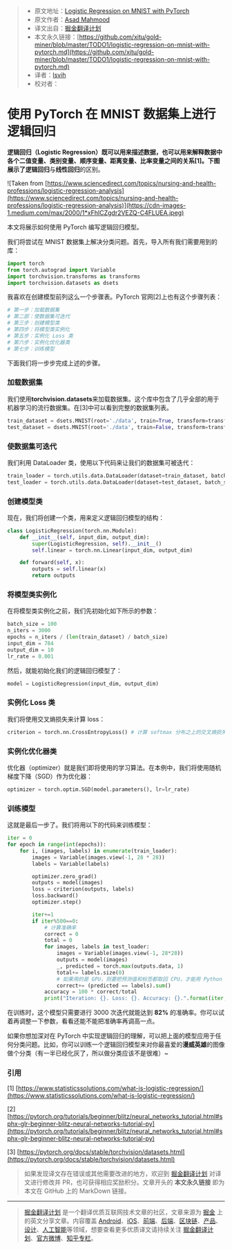 > * 原文地址：[Logistic Regression on MNIST with PyTorch](https://towardsdatascience.com/logistic-regression-on-mnist-with-pytorch-b048327f8d19)
> * 原文作者：[Asad Mahmood](https://medium.com/@asad007mahmood)
> * 译文出自：[掘金翻译计划](https://github.com/xitu/gold-miner)
> * 本文永久链接：[https://github.com/xitu/gold-miner/blob/master/TODO1/logistic-regression-on-mnist-with-pytorch.md](https://github.com/xitu/gold-miner/blob/master/TODO1/logistic-regression-on-mnist-with-pytorch.md)
> * 译者：[lsvih](https://github.com/lsvih)
> * 校对者：

# 使用 PyTorch 在 MNIST 数据集上进行逻辑回归

**逻辑回归（Logistic Regression）**既可以用来描述数据，也可以用来解释数据中各个二值变量、类别变量、顺序变量、距离变量、比率变量之间的关系[1]。下图展示了**逻辑回归**与**线性回归**的区别。

![Taken from [https://www.sciencedirect.com/topics/nursing-and-health-professions/logistic-regression-analysis](https://www.sciencedirect.com/topics/nursing-and-health-professions/logistic-regression-analysis)](https://cdn-images-1.medium.com/max/2000/1*xFhICZgdr2VEZQ-C4FLUEA.jpeg)

本文将展示如何使用 PyTorch 编写逻辑回归模型。

我们将尝试在 MNIST 数据集上解决分类问题。首先，导入所有我们需要用到的库：

```python
import torch
from torch.autograd import Variable
import torchvision.transforms as transforms
import torchvision.datasets as dsets
```

我喜欢在创建模型前列这么一个步骤表。PyTorch 官网[2]上也有这个步骤列表：

```python
# 第一步：加载数据集
# 第二部：使数据集可迭代
# 第三步：创建模型类
# 第四步：将模型类实例化
# 第五步：实例化 Loss 类
# 第六步：实例化优化器类
# 第七步：训练模型
```

下面我们将一步步完成上述的步骤。

### 加载数据集

我们使用**torchvision.datasets**来加载数据集。这个库中包含了几乎全部的用于机器学习的流行数据集。在[3]中可以看到完整的数据集列表。

```python
train_dataset = dsets.MNIST(root='./data', train=True, transform=transforms.ToTensor(), download=False)
test_dataset = dsets.MNIST(root='./data', train=False, transform=transforms.ToTensor())
```

### 使数据集可迭代

我们利用 DataLoader 类，使用以下代码来让我们的数据集可被迭代：

```python
train_loader = torch.utils.data.DataLoader(dataset=train_dataset, batch_size=batch_size, shuffle=True)
test_loader = torch.utils.data.DataLoader(dataset=test_dataset, batch_size=batch_size, shuffle=False)
```

### 创建模型类

现在，我们将创建一个类，用来定义逻辑回归模型的结构：

```python
class LogisticRegression(torch.nn.Module):
    def __init__(self, input_dim, output_dim):
        super(LogisticRegression, self).__init__()
        self.linear = torch.nn.Linear(input_dim, output_dim)

    def forward(self, x):
        outputs = self.linear(x)
        return outputs
```

### 将模型类实例化

在将模型类实例化之前，我们先初始化如下所示的参数：

```python
batch_size = 100
n_iters = 3000
epochs = n_iters / (len(train_dataset) / batch_size)
input_dim = 784
output_dim = 10
lr_rate = 0.001
```

然后，就能初始化我们的逻辑回归模型了：

```python
model = LogisticRegression(input_dim, output_dim)
```

### 实例化 Loss 类

我们将使用交叉熵损失来计算 loss：

```python
criterion = torch.nn.CrossEntropyLoss() # 计算 softmax 分布之上的交叉熵损失
```

### 实例化优化器类

优化器（optimizer）就是我们即将使用的学习算法。在本例中，我们将使用随机梯度下降（SGD）作为优化器：

```python
optimizer = torch.optim.SGD(model.parameters(), lr=lr_rate)
```

### 训练模型

这就是最后一步了。我们将用以下的代码来训练模型：

```python
iter = 0
for epoch in range(int(epochs)):
    for i, (images, labels) in enumerate(train_loader):
        images = Variable(images.view(-1, 28 * 28))
        labels = Variable(labels)

        optimizer.zero_grad()
        outputs = model(images)
        loss = criterion(outputs, labels)
        loss.backward()
        optimizer.step()

        iter+=1
        if iter%500==0:
            # 计算准确率
            correct = 0
            total = 0
            for images, labels in test_loader:
                images = Variable(images.view(-1, 28*28))
                outputs = model(images)
                _, predicted = torch.max(outputs.data, 1)
                total+= labels.size(0)
                # 如果用的是 GPU，则要把预测值和标签都取回 CPU，才能用 Python 来计算
                correct+= (predicted == labels).sum()
            accuracy = 100 * correct/total
            print("Iteration: {}. Loss: {}. Accuracy: {}.".format(iter, loss.item(), accuracy))
```

在训练时，这个模型只需要进行 3000 次迭代就能达到 **82%** 的准确率。你可以试着再调整一下参数，看看还能不能把准确率再调高一点。

如果你想加深对在 PyTorch 中实现逻辑回归的理解，可以把上面的模型应用于任何分类问题。比如，你可以训练一个逻辑回归模型来对你最喜爱的**漫威英雄**的图像做个分类（有一半已经化灰了，所以做分类应该不是很难）~

### 引用

[1] [https://www.statisticssolutions.com/what-is-logistic-regression/](https://www.statisticssolutions.com/what-is-logistic-regression/)

[2] [https://pytorch.org/tutorials/beginner/blitz/neural_networks_tutorial.html#sphx-glr-beginner-blitz-neural-networks-tutorial-py](https://pytorch.org/tutorials/beginner/blitz/neural_networks_tutorial.html#sphx-glr-beginner-blitz-neural-networks-tutorial-py)

[3] [https://pytorch.org/docs/stable/torchvision/datasets.html](https://pytorch.org/docs/stable/torchvision/datasets.html)

> 如果发现译文存在错误或其他需要改进的地方，欢迎到 [掘金翻译计划](https://github.com/xitu/gold-miner) 对译文进行修改并 PR，也可获得相应奖励积分。文章开头的 **本文永久链接** 即为本文在 GitHub 上的 MarkDown 链接。

---

> [掘金翻译计划](https://github.com/xitu/gold-miner) 是一个翻译优质互联网技术文章的社区，文章来源为 [掘金](https://juejin.im) 上的英文分享文章。内容覆盖 [Android](https://github.com/xitu/gold-miner#android)、[iOS](https://github.com/xitu/gold-miner#ios)、[前端](https://github.com/xitu/gold-miner#前端)、[后端](https://github.com/xitu/gold-miner#后端)、[区块链](https://github.com/xitu/gold-miner#区块链)、[产品](https://github.com/xitu/gold-miner#产品)、[设计](https://github.com/xitu/gold-miner#设计)、[人工智能](https://github.com/xitu/gold-miner#人工智能)等领域，想要查看更多优质译文请持续关注 [掘金翻译计划](https://github.com/xitu/gold-miner)、[官方微博](http://weibo.com/juejinfanyi)、[知乎专栏](https://zhuanlan.zhihu.com/juejinfanyi)。
